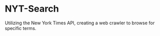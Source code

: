 # NYT-Search
Utilizing the New York Times API, creating a web crawler to browse for specific terms.
